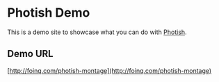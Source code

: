 # Photish Demo

This is a demo site to showcase what you can do with
[Photish](https://github.com/henrylawson/photish).

## Demo URL

[http://foinq.com/photish-montage](http://foinq.com/photish-montage)
